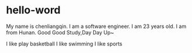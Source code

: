 # hello-word


My name is chenliangqin.
I am a software engineer.
I am 23 years old.
I am from Hunan.
Good Good Study,Day Day Up~

I like play basketball
I like swimming
I like sports
